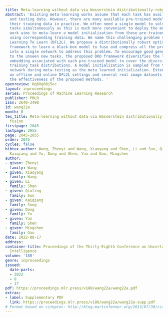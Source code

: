 ```yaml
---
title: Meta-learning without data via Wasserstein distributionally-robust model fusion
abstract: 'Existing meta-learning works assume that each task has available training
  and testing data. However, there are many available pre-trained models without accessing
  their training data in practice. We often need a single model to solve different
  tasks simultaneously as this is much more convenient to deploy the models.  Our
  work aims to meta-learn a model initialization from these pre-trained models without
  using corresponding training data. We name this challenging problem setting as Data-Free
  Learning To Learn (DFL2L). We propose a distributionally robust optimization (DRO)
  framework to learn a black-box model to fuse and compress all the pre-trained models
  into a single network to address this problem. To encourage good generalization
  to the unseen new tasks, the proposed DRO framework diversifies the learned task
  embedding associated with each pre-trained model to cover the diversity in the underlying
  training task distributions. A model initialization is sampled from the black-box
  network during meta-testing as the meta learned initialization. Extensive experiments
  on offline and online DFL2L settings and several real image datasets demonstrate
  the effectiveness of the proposed methods. '
openreview: Hq8Ug88j5ec
layout: inproceedings
series: Proceedings of Machine Learning Research
publisher: PMLR
issn: 2640-3498
id: wang22a
month: 0
tex_title: Meta-learning without data via Wasserstein distributionally-robust model
  fusion
firstpage: 2045
lastpage: 2055
page: 2045-2055
order: 2045
cycles: false
bibtex_author: Wang, Zhenyi and Wang, Xiaoyang and Shen, Li and Suo, Qiuling and Song,
  Kaiqiang and Yu, Dong and Shen, Yan and Gao, Mingchen
author:
- given: Zhenyi
  family: Wang
- given: Xiaoyang
  family: Wang
- given: Li
  family: Shen
- given: Qiuling
  family: Suo
- given: Kaiqiang
  family: Song
- given: Dong
  family: Yu
- given: Yan
  family: Shen
- given: Mingchen
  family: Gao
date: 2022-08-17
address:
container-title: Proceedings of the Thirty-Eighth Conference on Uncertainty in Artificial
  Intelligence
volume: '180'
genre: inproceedings
issued:
  date-parts:
  - 2022
  - 8
  - 17
pdf: https://proceedings.mlr.press/v180/wang22a/wang22a.pdf
extras:
- label: Supplementary PDF
  link: https://proceedings.mlr.press/v180/wang22a/wang22a-supp.pdf
# Format based on citeproc: http://blog.martinfenner.org/2013/07/30/citeproc-yaml-for-bibliographies/
---
```

